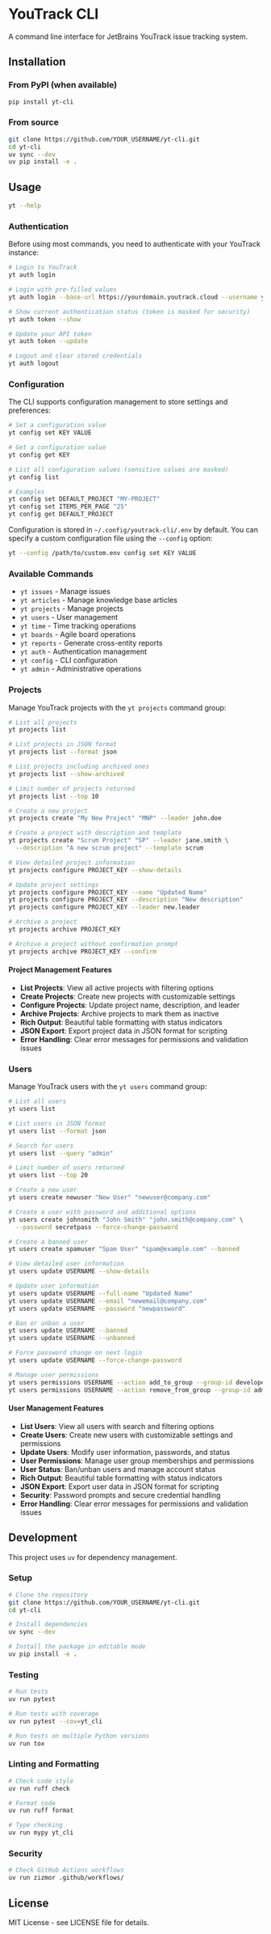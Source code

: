 # YouTrack CLI

A command line interface for JetBrains YouTrack issue tracking system.

## Installation

### From PyPI (when available)

```bash
pip install yt-cli
```

### From source

```bash
git clone https://github.com/YOUR_USERNAME/yt-cli.git
cd yt-cli
uv sync --dev
uv pip install -e .
```

## Usage

```bash
yt --help
```

### Authentication

Before using most commands, you need to authenticate with your YouTrack instance:

```bash
# Login to YouTrack
yt auth login

# Login with pre-filled values
yt auth login --base-url https://yourdomain.youtrack.cloud --username yourname

# Show current authentication status (token is masked for security)
yt auth token --show

# Update your API token
yt auth token --update

# Logout and clear stored credentials
yt auth logout
```

### Configuration

The CLI supports configuration management to store settings and preferences:

```bash
# Set a configuration value
yt config set KEY VALUE

# Get a configuration value
yt config get KEY

# List all configuration values (sensitive values are masked)
yt config list

# Examples
yt config set DEFAULT_PROJECT "MY-PROJECT"
yt config set ITEMS_PER_PAGE "25"
yt config get DEFAULT_PROJECT
```

Configuration is stored in `~/.config/youtrack-cli/.env` by default. You can specify a custom configuration file using the `--config` option:

```bash
yt --config /path/to/custom.env config set KEY VALUE
```

### Available Commands

- `yt issues` - Manage issues
- `yt articles` - Manage knowledge base articles  
- `yt projects` - Manage projects
- `yt users` - User management
- `yt time` - Time tracking operations
- `yt boards` - Agile board operations
- `yt reports` - Generate cross-entity reports
- `yt auth` - Authentication management
- `yt config` - CLI configuration
- `yt admin` - Administrative operations

### Projects

Manage YouTrack projects with the `yt projects` command group:

```bash
# List all projects
yt projects list

# List projects in JSON format
yt projects list --format json

# List projects including archived ones
yt projects list --show-archived

# Limit number of projects returned
yt projects list --top 10

# Create a new project
yt projects create "My New Project" "MNP" --leader john.doe

# Create a project with description and template
yt projects create "Scrum Project" "SP" --leader jane.smith \
  --description "A new scrum project" --template scrum

# View detailed project information
yt projects configure PROJECT_KEY --show-details

# Update project settings
yt projects configure PROJECT_KEY --name "Updated Name"
yt projects configure PROJECT_KEY --description "New description"
yt projects configure PROJECT_KEY --leader new.leader

# Archive a project
yt projects archive PROJECT_KEY

# Archive a project without confirmation prompt
yt projects archive PROJECT_KEY --confirm
```

#### Project Management Features

- **List Projects**: View all active projects with filtering options
- **Create Projects**: Create new projects with customizable settings
- **Configure Projects**: Update project name, description, and leader
- **Archive Projects**: Archive projects to mark them as inactive
- **Rich Output**: Beautiful table formatting with status indicators
- **JSON Export**: Export project data in JSON format for scripting
- **Error Handling**: Clear error messages for permissions and validation issues

### Users

Manage YouTrack users with the `yt users` command group:

```bash
# List all users
yt users list

# List users in JSON format
yt users list --format json

# Search for users
yt users list --query "admin"

# Limit number of users returned
yt users list --top 20

# Create a new user
yt users create newuser "New User" "newuser@company.com"

# Create a user with password and additional options
yt users create johnsmith "John Smith" "john.smith@company.com" \
  --password secretpass --force-change-password

# Create a banned user
yt users create spamuser "Spam User" "spam@example.com" --banned

# View detailed user information
yt users update USERNAME --show-details

# Update user information
yt users update USERNAME --full-name "Updated Name"
yt users update USERNAME --email "newemail@company.com"
yt users update USERNAME --password "newpassword"

# Ban or unban a user
yt users update USERNAME --banned
yt users update USERNAME --unbanned

# Force password change on next login
yt users update USERNAME --force-change-password

# Manage user permissions
yt users permissions USERNAME --action add_to_group --group-id developers
yt users permissions USERNAME --action remove_from_group --group-id admins
```

#### User Management Features

- **List Users**: View all users with search and filtering options
- **Create Users**: Create new users with customizable settings and permissions
- **Update Users**: Modify user information, passwords, and status
- **User Permissions**: Manage user group memberships and permissions
- **User Status**: Ban/unban users and manage account status
- **Rich Output**: Beautiful table formatting with status indicators
- **JSON Export**: Export user data in JSON format for scripting
- **Security**: Password prompts and secure credential handling
- **Error Handling**: Clear error messages for permissions and validation issues

## Development

This project uses `uv` for dependency management.

### Setup

```bash
# Clone the repository
git clone https://github.com/YOUR_USERNAME/yt-cli.git
cd yt-cli

# Install dependencies
uv sync --dev

# Install the package in editable mode
uv pip install -e .
```

### Testing

```bash
# Run tests
uv run pytest

# Run tests with coverage
uv run pytest --cov=yt_cli

# Run tests on multiple Python versions
uv run tox
```

### Linting and Formatting

```bash
# Check code style
uv run ruff check

# Format code
uv run ruff format

# Type checking
uv run mypy yt_cli
```

### Security

```bash
# Check GitHub Actions workflows
uv run zizmor .github/workflows/
```

## License

MIT License - see LICENSE file for details.